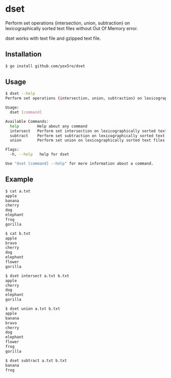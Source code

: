 # dset

Perform set operations (intersection, union, subtraction) on lexicographically sorted text files without Out Of Memory error.

dset works with text file and gzipped text file.

## Installation

```bash
$ go install github.com/yox5ro/dset
```

## Usage

```bash
$ dset --help
Perform set operations (intersection, union, subtraction) on lexicographically sorted text files.

Usage:
  dset [command]

Available Commands:
  help        Help about any command
  intersect   Perform set intersection on lexicographically sorted text files.
  subtract    Perform set subtraction on lexicographically sorted text files.
  union       Perform set union on lexicographically sorted text files.

Flags:
  -h, --help   help for dset

Use "dset [command] --help" for more information about a command.
```

## Example

```bash
$ cat a.txt
apple
banana
cherry
dog
elephant
frog
gorilla

$ cat b.txt
apple
bravo
cherry
dog
elephant
flower
gorilla

$ dset intersect a.txt b.txt
apple
cherry
dog
elephant
gorilla

$ dset union a.txt b.txt
apple
banana
bravo
cherry
dog
elephant
flower
frog
gorilla

$ dset subtract a.txt b.txt
banana
frog
```
